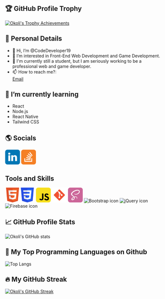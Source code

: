 
## 🏆 GitHub Profile Trophy 
[![Okoli's Trophy Achievements](https://github-profile-trophy.vercel.app/?username=CodeDeveloper19&theme=gruvbox)](https://github.com/ryo-ma/github-profile-trophy)

## 👨 Personal Details
- 👋 Hi, I’m @CodeDeveloper19
- 👀 I’m interested in Front-End Web Development and Game Development.
- 💼 I'm currently still a student, but I am seriously working to be a professional web and game developer.
- 📫 How to reach me?:  
    [Email](mailto:okoli555aka@gmail.com)
    
## 🌱 I’m currently learning 
* React 
* Node.js 
* React Native
* Tailwind CSS

## 🌎 Socials 
[<img src="https://raw.githubusercontent.com/edent/SuperTinyIcons/master/images/svg/linkedin.svg" width="48px" height="48px">](https://stackoverflow.com/users/17683986/akachukwu)
[<img src="https://raw.githubusercontent.com/edent/SuperTinyIcons/master/images/svg/stackoverflow.svg" width="48px" height="48px">](https://stackoverflow.com/users/17683986/akachukwu)

## Tools and Skills
<img src="https://raw.githubusercontent.com/edent/SuperTinyIcons/master/images/svg/html5.svg" width="48px" height="48px" alt="HTML5 icon"><img src="https://raw.githubusercontent.com/edent/SuperTinyIcons/master/images/svg/css3.svg" width="48px" height="48px" alt="CSS3 icon">
<img src="https://raw.githubusercontent.com/edent/SuperTinyIcons/master/images/svg/javascript.svg" width="48px" height="48px" alt="Javascript icon">
<img src="https://raw.githubusercontent.com/edent/SuperTinyIcons/master/images/svg/git.svg" width="48px" height="48px" alt="Git icon">
<img src="https://raw.githubusercontent.com/edent/SuperTinyIcons/master/images/svg/sass.svg" width="48px" height="48px" alt="Sass icon">
<img src="https://getbootstrap.com/docs/5.2/assets/brand/bootstrap-logo-shadow.png" width="58px" height="48px" alt="Bootstrap icon">
<img src="https://banner2.cleanpng.com/20180429/kdq/kisspng-ajax-web-development-jquery-javascript-form-5ae586529b70e3.1774488815249915706367.jpg" width="fit-content" height="48px" alt="jQuery icon">
<img src="https://cdn.freebiesupply.com/logos/large/2x/firebase-1-logo-png-transparent.png" width="48px" height="48px" alt="Firebase icon">

      
## 📈 GitHub Profile Stats 
![Okoli's GitHub stats](https://github-readme-stats.vercel.app/api?username=CodeDeveloper19&theme=gruvbox&show_icons=true)
    
## 💯 My Top Programming Languages on Github 
![Top Langs](https://github-readme-stats.vercel.app/api/top-langs/?username=CodeDeveloper19&theme=gruvbox_light&langs_count=10&layout=compact)

## 🔥 My GitHub Streak 
[![Okoli's GitHub Streak](https://github-readme-streak-stats.herokuapp.com?user=CodeDeveloper19&theme=radical)](https://git.io/streak-stats)


